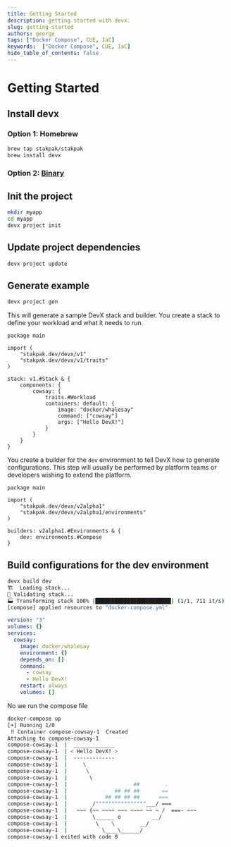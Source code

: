 ```yaml
---
title: Getting Started
description: getting started with devx.
slug: getting-started
authors: george
tags: ["Docker Compose", CUE, IaC]
keywords:  ["Docker Compose", CUE, IaC]
hide_table_of_contents: false
---
```


# Getting Started

## Install devx
### Option 1: Homebrew

```bash
brew tap stakpak/stakpak
brew install devx       
```

### Option 2: [Binary](https://github.com/stakpak/devx/releases)


## Init the project
```bash
mkdir myapp
cd myapp
devx project init
```

## Update project dependencies
```bash
devx project update
```

## Generate example
```bash
devx project gen
```

This will generate a sample DevX stack and builder. You create a stack to define your workload and what it needs to run.
```cue title="stack.cue"
package main

import (
	"stakpak.dev/devx/v1"
	"stakpak.dev/devx/v1/traits"
)

stack: v1.#Stack & {
	components: {
		cowsay: {
			traits.#Workload
			containers: default: {
				image: "docker/whalesay"
				command: ["cowsay"]
				args: ["Hello DevX!"]
			}
		}
	}
}
```

You create a builder for the `dev` environment to tell DevX how to generate configurations. This step will usually be performed by platform teams or developers wishing to extend the platform.
```cue title="builder.cue"
package main

import (
	"stakpak.dev/devx/v2alpha1"
	"stakpak.dev/devx/v2alpha1/environments"
)

builders: v2alpha1.#Environments & {
	dev: environments.#Compose
}
```


## Build configurations for the dev environment
```bash
devx build dev
🏗️  Loading stack...
👀 Validating stack...
🏭 Transforming stack 100% |████████████████████████| (1/1, 711 it/s)        
[compose] applied resources to "docker-compose.yml"
```
```yaml title="docker-compose.yml"
version: "3"
volumes: {}
services:
  cowsay:
    image: docker/whalesay
    environment: {}
    depends_on: []
    command:
      - cowsay
      - Hello DevX!
    restart: always
    volumes: []
```

No we run the compose file
```bash
docker-compose up
[+] Running 1/0
 ⠿ Container compose-cowsay-1  Created                                                                                                  0.0s
Attaching to compose-cowsay-1
compose-cowsay-1  |  _____________ 
compose-cowsay-1  | < Hello DevX! >
compose-cowsay-1  |  ------------- 
compose-cowsay-1  |     \
compose-cowsay-1  |      \
compose-cowsay-1  |       \     
compose-cowsay-1  |                     ##        .            
compose-cowsay-1  |               ## ## ##       ==            
compose-cowsay-1  |            ## ## ## ##      ===            
compose-cowsay-1  |        /""""""""""""""""___/ ===        
compose-cowsay-1  |   ~~~ {~~ ~~~~ ~~~ ~~~~ ~~ ~ /  ===- ~~~   
compose-cowsay-1  |        \______ o          __/            
compose-cowsay-1  |         \    \        __/             
compose-cowsay-1  |           \____\______/   
compose-cowsay-1 exited with code 0
```
